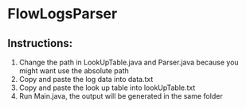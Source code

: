 # FlowLogsParser

## Instructions:

1. Change the path in LookUpTable.java and Parser.java because you might want use the absolute path
2. Copy and paste the log data into data.txt
2. Copy and paste the look up table into lookUpTable.txt
3. Run Main.java, the output will be generated in the same folder
